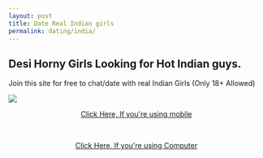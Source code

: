 ```yaml
---
layout: post
title: Date Real Indian girls
permalink: dating/india/
---
```

<div class="jumbotron">
  <h2>Desi Horny Girls Looking for Hot Indian guys.</h2>
  <p> Join this site for free to chat/date with real Indian Girls (Only 18+ Allowed) </p>
  <img border="0" src="http://4.bp.blogspot.com/-kM6crwJtJ8I/Vd7N37vc8SI/AAAAAAAAA4M/50pSR1m3-2Y/s1600/img.png" />
 <center><p><a class="btn btn-primary btn-lg" href="http://goo.gl/8rbTnc" role="button"> Click Here, If you're using mobile </a></p><br/>
  <p><a class="btn btn-primary btn-lg" href="http://goo.gl/grxE7j" role="button"> Click Here, If you're using Computer </a></p>
  </center>
</div>


